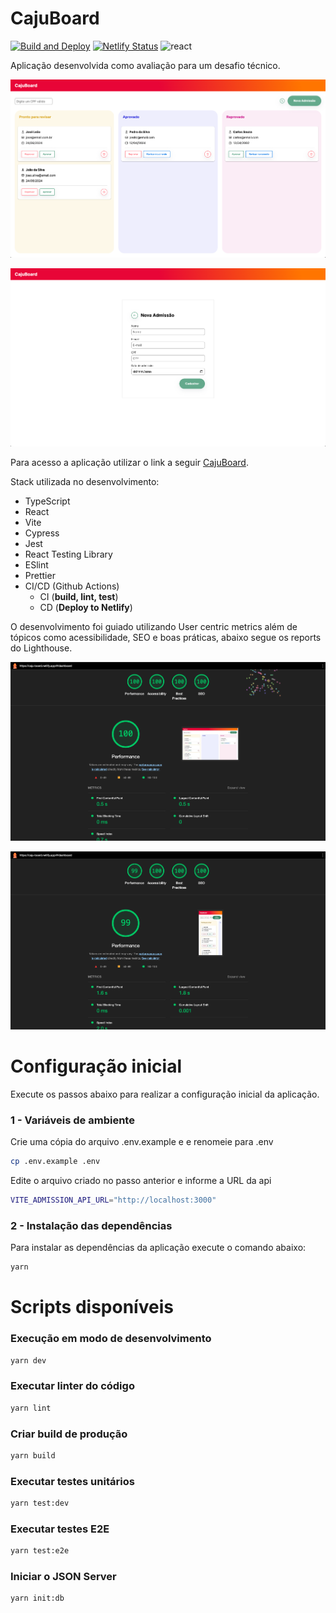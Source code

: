 
# CajuBoard

[![Build and Deploy](https://github.com/jarioneto/admission/actions/workflows/main.yml/badge.svg)](https://github.com/jarioneto/admission/actions/workflows/main.yml)
[![Netlify Status](https://api.netlify.com/api/v1/badges/895003b0-e3d7-4b6b-bacb-98b3c7113262/deploy-status)](https://app.netlify.com/sites/caju-board/deploys)
![react](https://img.shields.io/github/package-json/dependency-version/jarioneto/admission/react)

Aplicação desenvolvida como avaliação para um desafio técnico.

![CajuBoard dashboard](screenshots/dashboard-page.png)

![CajuBoard admission](screenshots/admission-page.png)

Para acesso a aplicação utilizar o link a seguir [CajuBoard](https://caju-board.netlify.app).

Stack utilizada no desenvolvimento:
* TypeScript
* React
* Vite
* Cypress
* Jest
* React Testing Library
* ESlint
* Prettier
* CI/CD (Github Actions)
  * CI (**build, lint, test**)
  * CD (**Deploy to Netlify**)

O desenvolvimento foi guiado utilizando User centric metrics além de tópicos como acessibilidade, SEO e boas práticas, abaixo segue os reports do Lighthouse.

![Lighthouse report](screenshots/lighthouse-report.png)

![Lighthouse report mobile](screenshots/lighthouse-report-mobile.png)


# Configuração inicial

Execute os passos abaixo para realizar a configuração inicial da aplicação.


### 1 - Variáveis de ambiente

Crie uma cópia do arquivo .env.example e e renomeie para .env

```bash
cp .env.example .env
```

Edite o arquivo criado no passo anterior e informe a URL da api

```bash
VITE_ADMISSION_API_URL="http://localhost:3000"
```


### 2 - Instalação das dependências

Para instalar as dependências da aplicação execute o comando abaixo:

```bash
yarn
```

# Scripts disponíveis

### Execução em modo de desenvolvimento

```bash
yarn dev
```

### Executar linter do código

```bash
yarn lint
```

### Criar build de produção

```bash
yarn build
```

### Executar testes unitários

```bash
yarn test:dev
```

### Executar testes E2E

```bash
yarn test:e2e
```

### Iniciar o JSON Server

```bash
yarn init:db
```
